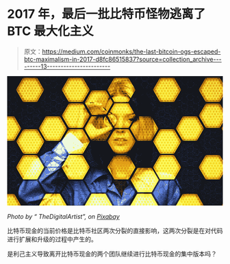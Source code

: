 # 2017 年，最后一批比特币怪物逃离了 BTC 最大化主义

> 原文：<https://medium.com/coinmonks/the-last-bitcoin-ogs-escaped-btc-maximalism-in-2017-d8fc86515837?source=collection_archive---------13----------------------->

![](img/067eed4e058388bcaf9db907a55a248f.png)

*Photo by “ TheDigitalArtist”, on* [*Pixabay*](https://pixabay.com/tr/photos/bitcoin-blockchain-para-birimi-3411309/)

比特币现金的当前价格是比特币社区两次分裂的直接影响，这两次分裂是在对代码进行扩展和升级的过程中产生的。

是利己主义导致离开比特币现金的两个团队继续进行比特币现金的集中版本吗？